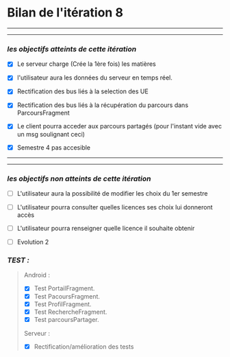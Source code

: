 # Bilan de l'itération 8

---
---
 ### *les objectifs atteints de cette itération*
 
  * [x] Le serveur charge (Crée la 1ère fois) les matières
>
  * [x] l'utilisateur aura les données du serveur en temps réel.
>
  * [x] Rectification des bus liés à la selection des UE
>
  * [x] Rectification des bus liés à la récupération du parcours dans ParcoursFragment
>
  * [x] Le client pourra acceder aux parcours partagés (pour l'instant vide avec un msg soulignant ceci)
> 
  * [x] Semestre 4 pas accesible


---
---
  ### *les objectifs non atteints de cette itération*
>
  * [ ] L'utilisateur aura la possibilité de modifier les choix du 1er semestre
>
  * [ ] L'utilisateur pourra consulter quelles licences ses choix lui donneront accès
>
  * [ ] L'utilisateur pourra renseigner quelle licence il souhaite obtenir
>

>
  * [ ] Evolution 2
  
  

### *TEST :*
> Android :
>  * [x] Test PortailFragment.
>  * [x] Test PacoursFragment.
>  * [x] Test ProfilFragment.
>  * [x] Test RechercheFragment.
>  * [x] Test parcoursPartager.
> 
> Serveur : 
> * [x] Rectification/amélioration des tests
>
> 
